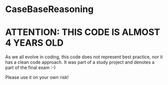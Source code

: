 # CaseBaseReasoning

# ATTENTION: THIS CODE IS ALMOST 4 YEARS OLD

As we all evolve in coding, this code does not represent best practice, nor it has a clean code approach. It was part of a study project and denotes a part of the final exam :-)

Please use it on your own risk!
